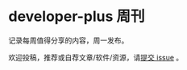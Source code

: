 # developer-plus 周刊

记录每周值得分享的内容，周一发布。

欢迎投稿，推荐或自荐文章/软件/资源，请[提交 issue](https://github.com/developer-plus/weekly/issues/new) 。

